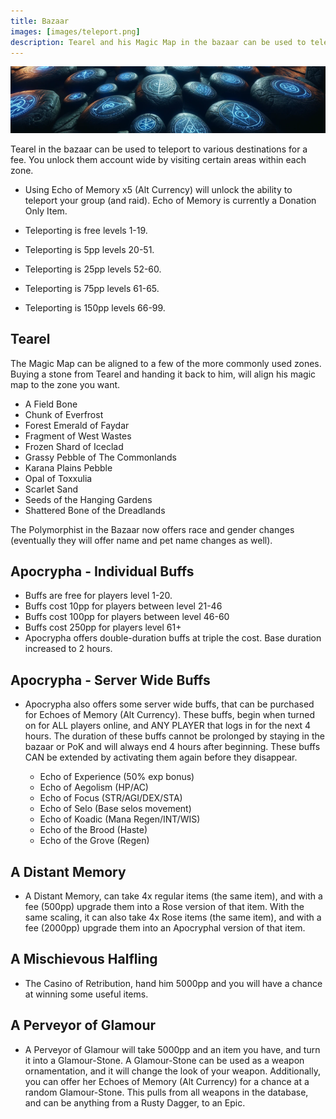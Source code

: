 ```yaml
---
title: Bazaar
images: [images/teleport.png]
description: Tearel and his Magic Map in the bazaar can be used to teleport to various destinations for a fee.
---
```


![Bazaar](images/teleport.png)

Tearel in the bazaar can be used to teleport to various destinations for a fee. You unlock them account wide by visiting certain areas within each zone.

- Using Echo of Memory x5 (Alt Currency) will unlock the ability to teleport your group (and raid). Echo of Memory is currently a Donation Only Item.

- Teleporting is free levels 1-19.
- Teleporting is 5pp levels 20-51.
- Teleporting is 25pp levels 52-60.
- Teleporting is 75pp levels 61-65.
- Teleporting is 150pp levels 66-99.

## Tearel

The Magic Map can be aligned to a few of the more commonly used zones. Buying a stone from Tearel and handing it back to him, will align his magic map to the zone you want.

- A Field Bone
- Chunk of Everfrost
- Forest Emerald of Faydar
- Fragment of West Wastes
- Frozen Shard of Iceclad
- Grassy Pebble of The Commonlands
- Karana Plains Pebble
- Opal of Toxxulia
- Scarlet Sand
- Seeds of the Hanging Gardens
- Shattered Bone of the Dreadlands

The Polymorphist in the Bazaar now offers race and gender changes (eventually they will offer name and pet name changes as well).

## Apocrypha - Individual Buffs

- Buffs are free for players level 1-20.
- Buffs cost 10pp for players between level 21-46
- Buffs cost 100pp for players between level 46-60
- Buffs cost 250pp for players level 61+
- Apocrypha offers double-duration buffs at triple the cost. Base duration increased to 2 hours.

## Apocrypha - Server Wide Buffs

- Apocrypha also offers some server wide buffs, that can be purchased for Echoes of Memory (Alt Currency). These buffs, begin when turned on for ALL players online, and ANY PLAYER that logs in for the next 4 hours. The duration of these buffs cannot be prolonged by staying in the bazaar or PoK and will always end 4 hours after beginning. These buffs CAN be extended by activating them again before they disappear.

    - Echo of Experience (50% exp bonus)
    - Echo of Aegolism (HP/AC)
    - Echo of Focus (STR/AGI/DEX/STA)
    - Echo of Selo (Base selos movement)
    - Echo of Koadic (Mana Regen/INT/WIS)
    - Echo of the Brood (Haste)
    - Echo of the Grove (Regen)


## A Distant Memory

- A Distant Memory, can take 4x regular items (the same item), and with a fee (500pp) upgrade them into a Rose version of that item. With the same scaling, it can also take 4x Rose items (the same item), and with a fee (2000pp) upgrade them into an Apocryphal version of that item.

## A Mischievous Halfling

- The Casino of Retribution, hand him 5000pp and you will have a chance at winning some useful items.

## A Perveyor of Glamour

- A Perveyor of Glamour will take 5000pp and an item you have, and turn it into a Glamour-Stone. A Glamour-Stone can be used as a weapon ornamentation, and it will change the look of your weapon. Additionally, you can offer her Echoes of Memory (Alt Currency) for a chance at a random Glamour-Stone. This pulls from all weapons in the database, and can be anything from a Rusty Dagger, to an Epic.